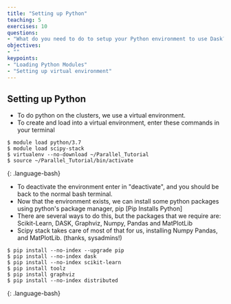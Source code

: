 ```yaml
---
title: "Setting up Python"
teaching: 5
exercises: 10
questions:
- "What do you need to do to setup your Python environment to use Dask?"
objectives:
- ""
keypoints:
- "Loading Python Modules"
- "Setting up virtual environment"
---
```



## Setting up Python

* To do python on the clusters, we use a virtual environment.
* To create and load into a virtual environment, enter these commands in your terminal

~~~
$ module load python/3.7
$ module load scipy-stack
$ virtualenv --no-download ~/Parallel_Tutorial
$ source ~/Parallel_Tutorial/bin/activate
~~~
{: .language-bash}

* To deactivate the environment enter in "deactivate", and you should be back to the normal bash terminal.
* Now that the environment exists, we can install some python packages using python's package manager, pip [Pip Installs Python]
* There are several ways to do this, but the packages that we require are: Scikit-Learn, DASK, Graphviz, Numpy, Pandas and MatPlotLib
* Scipy stack takes care of most of that for us, installing Numpy Pandas, and MatPlotLib. (thanks, sysadmins!)

~~~
$ pip install --no-index --upgrade pip
$ pip install --no-index dask
$ pip install --no-index scikit-learn
$ pip install toolz
$ pip install graphviz
$ pip install --no-index distributed 
~~~
{: .language-bash}
